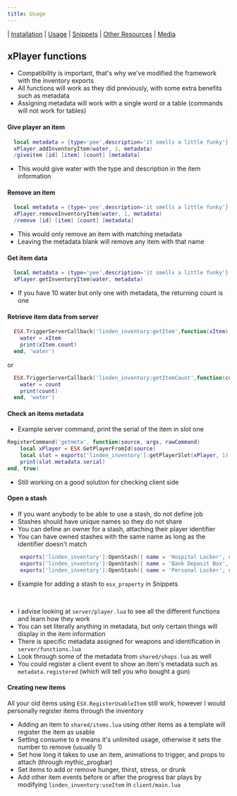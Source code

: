 ```yaml
---
title: Usage
---
```


| [Installation](index) | [Usage](usage) | [Snippets](snippets) | [Other Resources](resources) | [Media](media)

## xPlayer functions
* Compatibility is important, that's why we've modified the framework with the inventory exports
* All functions will work as they did previously, with some extra benefits such as metadata
* Assigning metadata will work with a single word or a table (commands will not work for tables)

#### Give player an item
```lua
  local metadata = {type='pee',description='it smells a little funky'}
  xPlayer.addInventoryItem(water, 1, metadata)
  /giveitem [id] [item] [count] [metadata]
```
* This would give water with the type and description in the item information

#### Remove an item
```lua
  local metadata = {type='pee',description='it smells a little funky'}
  xPlayer.removeInventoryItem(water, 1, metadata)
  /remove [id] [item] [count] [metadata]
```
* This would only remove an item with matching metadata
* Leaving the metadata blank will remove any item with that name

#### Get item data
```lua
  local metadata = {type='pee',description='it smells a little funky'}
  xPlayer.getInventoryItem(water, metadata)
```
* If you have 10 water but only one with metadata, the returning count is one

#### Retrieve item data from server
```lua
  ESX.TriggerServerCallback('linden_inventory:getItem',function(xItem)
    water = xItem
    print(xItem.count)
  end, 'water')
```
or
```lua
  ESX.TriggerServerCallback('linden_inventory:getItemCount',function(count)
    water = count
    print(count)
  end, 'water')
```

#### Check an items metadata
* Example server command, print the serial of the item in slot one
```lua
RegisterCommand('getmeta', function(source, args, rawCommand)
	local xPlayer = ESX.GetPlayerFromId(source)
	local slot = exports['linden_inventory']:getPlayerSlot(xPlayer, 1)
	print(slot.metadata.serial)
end, true)
```
* Still working on a good solution for checking client side

#### Open a stash
* If you want anybody to be able to use a stash, do not define job
* Stashes should have unique names so they do not share
* You can define an owner for a stash, attaching their player identifier
* You can have owned stashes with the same name as long as the identifier doesn't match
```lua
	exports['linden_inventory']:OpenStash({ name = 'Hospital Locker', slots = 70, job= 'ambulance'})
	exports['linden_inventory']:OpenStash({ name = 'Bank Deposit Box', slots = 20, owner = ESX.GetPlayerData().identifier()})
	exports['linden_inventory']:OpenStash({ name = 'Personal Locker', slots = 20, job = 'police', owner = ESX.GetPlayerData().identifier()})
```
* Example for adding a stash to `esx_property` in Snippets

<br>

* I advise looking at `server/player.lua` to see all the different functions and learn how they work
* You can set literally anything in metadata, but only certain things will display in the item information
* There is specific metadata assigned for weapons and identification in `server/functions.lua`
* Look through some of the metadata from `shared/shops.lua` as well
* You could register a client event to show an item's metadata such as `metadata.registered` (which will tell you who bought a gun)


#### Creating new items
All your old items using `ESX.RegisterUsableItem` still work, however I would personally register items through the inventory
* Adding an item to `shared/items.lua` using other items as a template will register the item as usable
* Setting consume to `0` means it's unlimited usage, otherwise it sets the number to remove (usually 1)
* Set how long it takes to use an item, animations to trigger, and props to attach (through mythic_progbar)
* Set items to add or remove hunger, thirst, stress, or drunk
* Add other item events before or after the progress bar plays by modifying `linden_inventory:useItem` in `client/main.lua`
